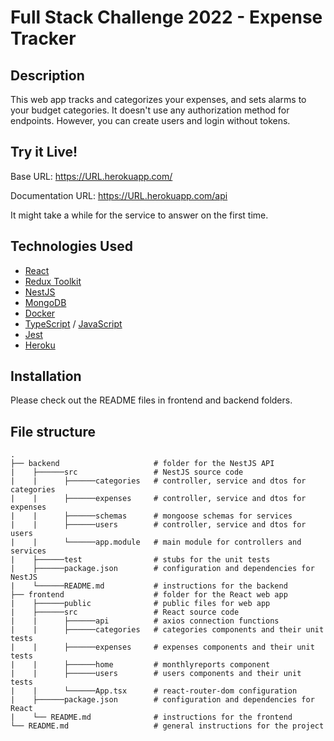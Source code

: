 # Full Stack Challenge 2022 - Expense Tracker

## Description

This web app tracks and categorizes your expenses, and sets alarms to your budget categories. It doesn't use any authorization method for endpoints. However, you can create users and login without tokens.

## Try it Live!

Base URL: https://URL.herokuapp.com/

Documentation URL: https://URL.herokuapp.com/api

It might take a while for the service to answer on the first time.

## Technologies Used

- [React](https://reactjs.org/)
- [Redux Toolkit](https://redux-toolkit.js.org/)
- [NestJS](https://nestjs.com/)
- [MongoDB](https://www.mongodb.com/)
- [Docker](https://www.docker.com/)
- [TypeScript](https://www.typescriptlang.org/) / [JavaScript](https://www.javascript.com/)
- [Jest](https://jestjs.io)
- [Heroku](https://www.heroku.com)

## Installation

Please check out the README files in frontend and backend folders.

## File structure
    .
    ├── backend                     # folder for the NestJS API
    |    ├──────src                 # NestJS source code
    |    |      ├──────categories   # controller, service and dtos for categories 
    |    |      ├──────expenses     # controller, service and dtos for expenses
    |    |      ├──────schemas      # mongoose schemas for services
    |    |      ├──────users        # controller, service and dtos for users
    |    |      └──────app.module   # main module for controllers and services
    |    ├──────test                # stubs for the unit tests
    |    ├──────package.json        # configuration and dependencies for NestJS
    |    └──────README.md           # instructions for the backend
    ├── frontend                    # folder for the React web app
    |    ├──────public              # public files for web app
    |    ├──────src                 # React source code
    |    |      ├──────api          # axios connection functions 
    |    |      ├──────categories   # categories components and their unit tests
    |    |      ├──────expenses     # expenses components and their unit tests
    |    |      ├──────home         # monthlyreports component
    |    |      ├──────users        # users components and their unit tests
    |    |      └──────App.tsx      # react-router-dom configuration
    |    ├──────package.json        # configuration and dependencies for React
    |    └── README.md              # instructions for the frontend
    └── README.md                   # general instructions for the project